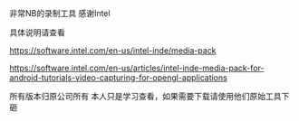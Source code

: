 非常NB的录制工具 感谢Intel



具体说明请查看  


https://software.intel.com/en-us/intel-inde/media-pack

https://software.intel.com/en-us/articles/intel-inde-media-pack-for-android-tutorials-video-capturing-for-opengl-applications


所有版本归原公司所有 本人只是学习查看，如果需要下载请使用他们原始工具下砸

